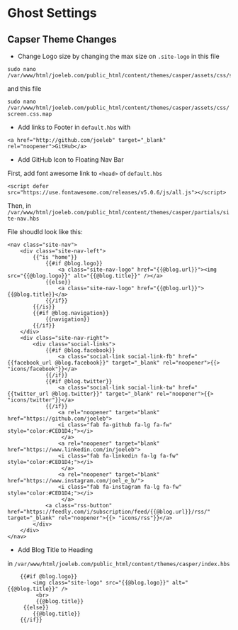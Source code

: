 # Ghost Settings

## Capser Theme Changes

* Change Logo size by changing the max size on `.site-logo` in this file
```
sudo nano /var/www/html/joeleb.com/public_html/content/themes/casper/assets/css/screen.css
```
and this file

```sudo nano /var/www/html/joeleb.com/public_html/content/themes/casper/assets/css/screen.css.map```

* Add links to Footer  in `default.hbs` with 
```
<a href="http://github.com/joeleb" target="_blank" rel="noopener">GitHub</a>
```


* Add GitHub Icon to Floating Nav Bar

First, add font awesome link to `<head>` of `default.hbs`
```
<script defer src="https://use.fontawesome.com/releases/v5.0.6/js/all.js"></script>
```

Then, in `/var/www/html/joeleb.com/public_html/content/themes/casper/partials/site-nav.hbs`

File shoudld look like this:

```
<nav class="site-nav">
    <div class="site-nav-left">
        {{^is "home"}}
            {{#if @blog.logo}}
                <a class="site-nav-logo" href="{{@blog.url}}"><img src="{{@blog.logo}}" alt="{{@blog.title}}" /></a>
            {{else}}
                <a class="site-nav-logo" href="{{@blog.url}}">{{@blog.title}}</a>
            {{/if}}
        {{/is}}
        {{#if @blog.navigation}}
            {{navigation}}
        {{/if}}
    </div>
    <div class="site-nav-right">
        <div class="social-links">
            {{#if @blog.facebook}}
                <a class="social-link social-link-fb" href="{{facebook_url @blog.facebook}}" target="_blank" rel="noopener">{{> "icons/facebook"}}</a>
            {{/if}}
            {{#if @blog.twitter}}
                <a class="social-link social-link-tw" href="{{twitter_url @blog.twitter}}" target="_blank" rel="noopener">{{> "icons/twitter"}}</a>
            {{/if}}
                <a rel="noopener" target="blank" href="https://github.com/joeleb">
                <i class="fab fa-github fa-lg fa-fw" style="color:#CED1D4;"></i>
                 </a>
                <a rel="noopener" target="blank" href="https://www.linkedin.com/in/joeleb">
                <i class="fab fa-linkedin fa-lg fa-fw" style="color:#CED1D4;"></i>
                 </a>
                <a rel="noopener" target="blank" href="https://www.instagram.com/joel_e_b/">
                <i class="fab fa-instagram fa-lg fa-fw" style="color:#CED1D4;"></i>
                 </a>
            <a class="rss-button" href="https://feedly.com/i/subscription/feed/{{@blog.url}}/rss/" target="_blank" rel="noopener">{{> "icons/rss"}}</a>
        </div>
    </div>
</nav>

```

* Add Blog Title to Heading 

in ` /var/www/html/joeleb.com/public_html/content/themes/casper/index.hbs `

```
    {{#if @blog.logo}}
        <img class="site-logo" src="{{@blog.logo}}" alt="{{@blog.title}}" />
         <br>
         {{@blog.title}}
     {{else}}
        {{@blog.title}}
    {{/if}}
```
